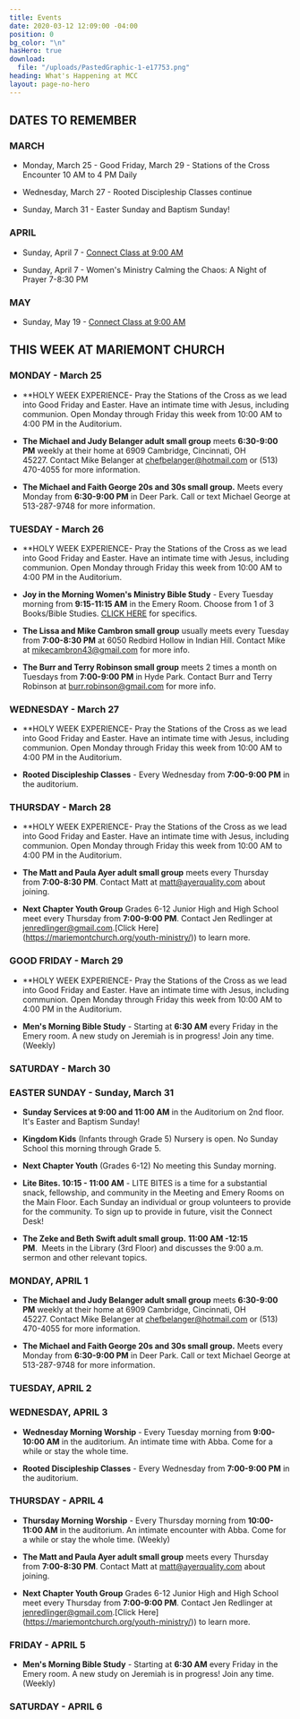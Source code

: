 ```yaml
---
title: Events
date: 2020-03-12 12:09:00 -04:00
position: 0
bg_color: "\n"
hasHero: true
download:
  file: "/uploads/PastedGraphic-1-e17753.png"
heading: What's Happening at MCC
layout: page-no-hero
---
```


## DATES TO REMEMBER




### MARCH

* Monday, March 25 - Good Friday, March 29 - Stations of the Cross Encounter 10 AM to 4 PM Daily

* Wednesday, March 27 - Rooted Discipleship Classes continue

* Sunday, March 31 - Easter Sunday and Baptism Sunday!


### APRIL

* Sunday, April 7 - [Connect Class at 9:00 AM](https://mariemontchurch.churchcenter.com/registrations/events/2230885)

* Sunday, April 7 - Women's Ministry Calming the Chaos: A Night of Prayer 7-8:30 PM


### MAY

* Sunday, May 19 - [Connect Class at 9:00 AM](https://mariemontchurch.churchcenter.com/registrations/events/2232023)


## THIS WEEK AT MARIEMONT CHURCH


### MONDAY - March 25

* **HOLY WEEK EXPERIENCE- Pray the Stations of the Cross as we lead into Good Friday and Easter. Have an intimate time with Jesus, including communion. Open Monday through Friday this week from 10:00 AM to 4:00 PM in the Auditorium. 

* **The Michael and Judy Belanger adult small group** meets **6:30-9:00 PM** weekly at their home at 6909 Cambridge, Cincinnati, OH 45227. Contact Mike Belanger at chefbelanger@hotmail.com or (513) 470-4055 for more information. 

* **The Michael and Faith George 20s and 30s small group.** Meets every Monday from **6:30-9:00 PM** in Deer Park. Call or text Michael George at 513-287-9748 for more information.

### TUESDAY - March 26

* **HOLY WEEK EXPERIENCE- Pray the Stations of the Cross as we lead into Good Friday and Easter. Have an intimate time with Jesus, including communion. Open Monday through Friday this week from 10:00 AM to 4:00 PM in the Auditorium. 

* **Joy in the Morning Women's Ministry Bible Study** - Every Tuesday morning from **9:15-11:15 AM** in the Emery Room. Choose from 1 of 3 Books/Bible Studies. [CLICK HERE](https://mariemontchurch.org/womens-ministry/) for specifics.

* **The Lissa and Mike Cambron small group** usually meets every Tuesday from **7:00-8:30 PM** at 6050 Redbird Hollow in Indian Hill. Contact Mike at mikecambron43@gmail.com for more info.

* **The Burr and Terry Robinson small group** meets 2 times a month on Tuesdays from **7:00-9:00 PM** in Hyde Park. Contact Burr and Terry Robinson at burr.robinson@gmail.com for more info.

### WEDNESDAY - March 27

* **HOLY WEEK EXPERIENCE- Pray the Stations of the Cross as we lead into Good Friday and Easter. Have an intimate time with Jesus, including communion. Open Monday through Friday this week from 10:00 AM to 4:00 PM in the Auditorium. 

* **Rooted Discipleship Classes** - Every Wednesday from **7:00-9:00 PM** in the auditorium. 

### THURSDAY - March 28

* **HOLY WEEK EXPERIENCE- Pray the Stations of the Cross as we lead into Good Friday and Easter. Have an intimate time with Jesus, including communion. Open Monday through Friday this week from 10:00 AM to 4:00 PM in the Auditorium. 

* **The Matt and Paula Ayer adult small group** meets every Thursday from **7:00-8:30 PM**. Contact Matt at matt@ayerquality.com about joining.

* **Next Chapter Youth Group** Grades 6-12 Junior High and High School meet every Thursday from **7:00-9:00 PM**. Contact Jen Redlinger at jenredlinger@gmail.com.[Click Here] (https://mariemontchurch.org/youth-ministry/)) to learn more.

### GOOD FRIDAY - March 29

* **HOLY WEEK EXPERIENCE- Pray the Stations of the Cross as we lead into Good Friday and Easter. Have an intimate time with Jesus, including communion. Open Monday through Friday this week from 10:00 AM to 4:00 PM in the Auditorium. 

* **Men's Morning Bible Study** - Starting at **6:30 AM** every Friday in the Emery room. A new study on Jeremiah is in progress! Join any time. (Weekly)

### SATURDAY - March 30


### EASTER SUNDAY - Sunday, March 31

* **Sunday Services at 9:00 and 11:00 AM** in the Auditorium on 2nd floor. It's Easter and Baptism Sunday!

* **Kingdom Kids** (Infants through Grade 5) Nursery is open. No Sunday School this morning through Grade 5.

* **Next Chapter Youth** (Grades 6-12) No meeting this Sunday morning.

* **Lite Bites. 10:15 - 11:00 AM** - LITE BITES is a time for a substantial snack, fellowship, and community in the Meeting and Emery Rooms on the Main Floor. Each Sunday an individual or group volunteers to provide for the community. To sign up to provide in future, visit the Connect Desk!

* **The Zeke and Beth Swift adult small group.** **11:00 AM -12:15 PM**.  Meets in the Library (3rd Floor) and discusses the 9:00 a.m. sermon and other relevant topics.


### MONDAY, APRIL 1

* **The Michael and Judy Belanger adult small group** meets **6:30-9:00 PM** weekly at their home at 6909 Cambridge, Cincinnati, OH 45227. Contact Mike Belanger at chefbelanger@hotmail.com or (513) 470-4055 for more information. 

* **The Michael and Faith George 20s and 30s small group.** Meets every Monday from **6:30-9:00 PM** in Deer Park. Call or text Michael George at 513-287-9748 for more information.

### TUESDAY, APRIL 2


### WEDNESDAY, APRIL 3


* **Wednesday Morning Worship** - Every Tuesday morning from **9:00-10:00 AM** in the auditorium. An intimate time with Abba. Come for a while or stay the whole time. 


* **Rooted Discipleship Classes** - Every Wednesday from **7:00-9:00 PM** in the auditorium. 


### THURSDAY - APRIL 4

* **Thursday Morning Worship** - Every Thursday morning from **10:00-11:00 AM** in the auditorium. An intimate encounter with Abba. Come for a while or stay the whole time. (Weekly)

* **The Matt and Paula Ayer adult small group** meets every Thursday from **7:00-8:30 PM**. Contact Matt at matt@ayerquality.com about joining.

* **Next Chapter Youth Group** Grades 6-12 Junior High and High School meet every Thursday from **7:00-9:00 PM**. Contact Jen Redlinger at jenredlinger@gmail.com.[Click Here] (https://mariemontchurch.org/youth-ministry/)) to learn more.

### FRIDAY - APRIL 5

* **Men's Morning Bible Study** - Starting at **6:30 AM** every Friday in the Emery room. A new study on Jeremiah is in progress! Join any time.(Weekly)

### SATURDAY - APRIL 6





